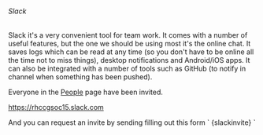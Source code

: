 ###### Slack

Slack it\'s a very convenient tool for team work. It comes with a number
of useful features, but the one we should be using most it\'s the online
chat. It saves logs which can be read at any time (so you don\'t have to
be online all the time not to miss things), desktop notifications and
Android/iOS apps. It can also be integrated with a number of tools such
as GitHub (to notify in channel when something has been pushed).

Everyone in the [People](People) page have been invited.

<https://rhccgsoc15.slack.com>

And you can request an invite by sending filling out this form \`
{slackinvite} \`
